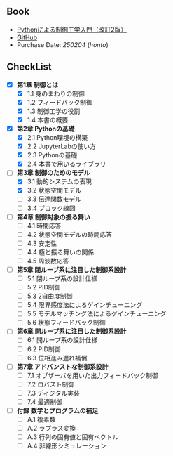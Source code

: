 ## Book
- [Pythonによる制御工学入門（改訂2版）](https://www.ohmsha.co.jp/book/9784274231537/)
- [GitHub](https://github.com/373yuki/pyctrl2)
- Purchase Date: *250204* (*honto*)

## CheckList
- [x] **第1章 制御とは**
    - [x] 1.1 身のまわりの制御
    - [x] 1.2 フィードバック制御
    - [x] 1.3 制御工学の役割
    - [x] 1.4 本書の概要

- [x] **第2章 Pythonの基礎**
    - [x] 2.1 Python環境の構築
    - [x] 2.2 JupyterLabの使い方
    - [x] 2.3 Pythonの基礎
    - [x] 2.4 本書で用いるライブラリ

- [ ] **第3章 制御のためのモデル**
    - [x] 3.1 動的システムの表現
    - [x] 3.2 状態空間モデル
    - [ ] 3.3 伝達関数モデル
    - [ ] 3.4 ブロック線図

- [ ] **第4章 制御対象の振る舞い**
    - [ ] 4.1 時間応答
    - [ ] 4.2 状態空間モデルの時間応答
    - [ ] 4.3 安定性
    - [ ] 4.4 極と振る舞いの関係
    - [ ] 4.5 周波数応答

- [ ] **第5章 閉ループ系に注目した制御系設計**
    - [ ] 5.1 閉ループ系の設計仕様
    - [ ] 5.2 PID制御
    - [ ] 5.3 2自由度制御
    - [ ] 5.4 限界感度法によるゲインチューニング
    - [ ] 5.5 モデルマッチング法によるゲインチューニング
    - [ ] 5.6 状態フィードバック制御

- [ ] **第6章 開ループ系に注目した制御系設計**
    - [ ] 6.1 開ループ系の設計仕様
    - [ ] 6.2 PID制御
    - [ ] 6.3 位相進み遅れ補償

- [ ] **第7章 アドバンストな制御系設計**
    - [ ] 7.1 オブザーバを用いた出力フィードバック制御
    - [ ] 7.2 ロバスト制御
    - [ ] 7.3 ディジタル実装
    - [ ] 7.4 最適制御

- [ ] **付録 数学とプログラムの補足**
    - [ ] A.1 複素数
    - [ ] A.2 ラプラス変換
    - [ ] A.3 行列の固有値と固有ベクトル
    - [ ] A.4 非線形シミュレーション
